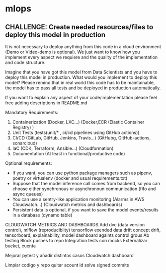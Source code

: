 # mlops


## CHALLENGE: Create needed resources/files to deploy this model in production

It is not necessary to deploy anything from this code in a cloud environment (Demo or Video-demo is optional). We just
want to know how you implement every aspect we requiere and the quality of the implementation and code structure.

Imagine that you have got this model from Data Scientists and you have to deploy this model in production. What would
you implement to deploy this model? Please remind that in real world this code has to be maintainable, the model has
to pass all tests and be deployed in production automatically.

If you want to explain any aspect of your code/implementation please feel free adding descriptions in README.md

Mandatory Requirements:

1. Containerization (Docker, LXC...) (Docker,ECR (Elastic Container Registry) )
2. Unit Tests  (tests(unit/* , ci/cd pipelines using GitHub actions))
2. CI/CD (GitLab, GitHub, Jenkins, Travis...) (GitHubg, GitHub-actions, sonarcloud)
3. IaC (CDK, Terraform, Ansible...) (Cloudformation)
4. Documentation (At least in functional/productive code)

Optional requirements:

- If you want, you can use python package managers such as pipenv, poetry or virtualenv (docker and usual requirements.txt)
- Suppose that the model inference call comes from backend, so you can choose either synchronous or asynchronoun communication (fifo and async queues)
- You can use a sentry-like application monitoring (Alarms in AWS Cloudwatch...) (Cloudwatch metrics and dashboards)
- Persistent data is optional, if you want to save the model events/results in a database (dynamo table)



CLOUDWATCH METRICS AND DASHBOARDS
Add dvc (data version control), mlflow (reproducibilty) tensorflow exended data drift concept drift, tensorboard, explainability, model dashboard againts control grous
Ab testing
Block pushes to repo
Integration tests con mocks
Externalizar bucket, cuenta

Mejorar pytest y añadir distintos casos
Cloudwatch dashboard

Limpiar codigo y repo
quitar acount id
solve signed commits

